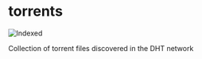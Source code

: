 torrents 
========
![Indexed](https://img.shields.io/badge/indexed-143405-blue)

Collection of torrent files discovered in the DHT network
